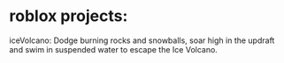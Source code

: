 # roblox projects:
iceVolcano: Dodge burning rocks and snowballs, soar high in the updraft and swim in suspended water to escape the Ice Volcano.
